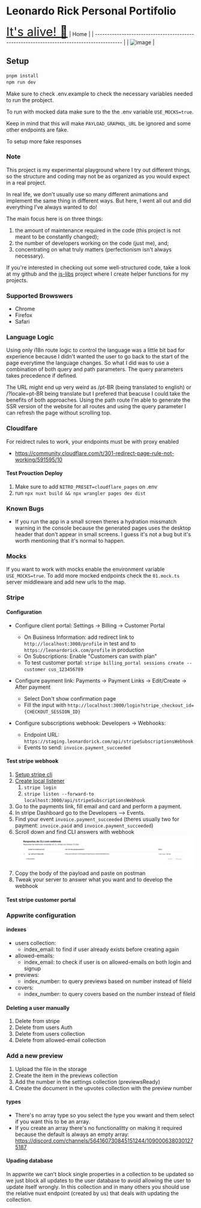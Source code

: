 # Leonardo Rick Personal Portifolio

<a style="font-size: 2rem" href="https://leonardorick.com">It's alive! 🔗</a>
| Home |
| ----------------------------------------------------------------------------------------- |
| ![image](https://github.com/user-attachments/assets/c5ade323-da52-4fcd-b999-50bced1655e8) |

## Setup

```bash
pnpm install
npm run dev
```

Make sure to check .env.example to check the necessary variables needed to run the probject.

To run with mocked data make sure to the the .env variable `USE_MOCKS=true`.

Keep in mind that this will make `PAYLOAD_GRAPHQL_URL` be ignored and some other endpoints are fake.

To setup more fake responses

### Note

This project is my experimental playground where I try out different things, so the structure and coding may not be as organized as you would expect in a real project.

In real life, we don't usually use so many different animations and implement the same thing in different ways. But here, I went all out and did everything I've always wanted to do!

The main focus here is on three things:

1. the amount of maintenance required in the code (this project is not meant to be constantly changed);
2. the number of developers working on the code (just me), and;
3. concentrating on what truly matters (perfectionism isn't always necessary).

If you're interested in checking out some well-structured code, take a look at my github and the [js-libs](https://github.com/LeonardoRick/js-libs) project where I create helper functions for my projects.

### Supported Browswers

- Chrome
- Firefox
- Safari

### Language Logic

Using only i18n route logic to control the language was a little bit bad for experience because I didn't wanted the user to go back to the start of the page everytime the language changes. So what I did was to use a combination of both query and path parameters. The query parameters takes precedence if defined.

The URL might end up very weird as /pt-BR (being translated to english) or /?locale=pt-BR being translate but I prefered that beacuse I could take the benefits of both approaches. Using the path route I'm able to generate the SSR version of the website for all routes and using the query parameter I can refresh the page without scrolling top.

### Cloudlfare

For reidrect rules to work, your endpoints must be with proxy enabled

- https://community.cloudflare.com/t/301-redirect-page-rule-not-working/591595/10

#### Test Prouction Deploy

1. Make sure to add `NITRO_PRESET=cloudflare_pages` on .env
2. run `npx nuxt build && npx wrangler pages dev dist`

### Known Bugs

- If you run the app in a small screen theres a hydration missmatch warning in the console because the generated pages uses the desktop header that don't appear in small screens. I guess it's not a bug but it's worth mentioning that it's normal to happen.

### Mocks

If you want to work with mocks enable the environment variable `USE_MOCKS=true`.
To add more mocked endpoints check the `01.mock.ts` server middleware and add new urls to the map.

### Stripe

#### Configuration

- Configure client portal: Settings -> Billing -> Customer Portal

  - On Business Information: add redirect link to `http://localhost:3000/profile` in test and to `https://leonardorick.com/profile` in production
  - On Subscriptions: Enable "Customers can swith plan"
  - To test customer portal: `stripe billing_portal sessions create --customer cus_123456789`

- Configure payment link: Payments -> Payment Links -> Edit/Create -> After payment

  - Select Don't show confirmation page
  - Fill the input with `http://localhost:3000/login?stripe_checkout_id={CHECKOUT_SESSION_ID}`

- Configure subscriptions webhook: Developers -> Webhooks:
  - Endpoint URL: `https://staging.leonardorick.com/api/stripeSubscriptionsWebhook`
  - Events to send: `invoice.payment_succeeded`

#### Test stripe webhook

1. [Setup stripe cli](https://docs.stripe.com/stripe-cli)
2. [Create local listener](https://dashboard.stripe.com/test/webhooks/create?endpoint_location=local)
   1. `stripe login`
   2. `stripe listen --forward-to localhost:3000/api/stripeSubscriptionsWebhook`
3. Go to the payments link, fill email and card and perform a payment.
4. In stripe Dashboard go to the Developers --> Events.
5. Find your event `invoice.payment_succeeded` (theres usually two for payment: `invoice.paid` and `invoice.payment_succeeded`)
6. Scroll down and find CLI answers with webhook
   ![alt text](assets/readme/stripe-cli-webhook.png)
7. Copy the body of the payload and paste on postman
8. Tweak your server to answer what you want and to develop the webhook

#### Test stripe customer portal

### Appwrite configuration

#### indexes

- users collection:
  - index_email: to find if user already exists before creating again
- allowed-emails:
  - index_email: to check if user is on allowed-emails on both login and signup
- previews:
  - index_number: to query previews based on number instead of fileId
- covers:
  - index_number: to query covers based on the number instead of fileId

#### Deleting a user manually

1. Delete from stripe
2. Delete from users Auth
3. Delete from users collection
4. Delete from allowed-email collection

### Add a new preview

1. Upload the file in the storage
2. Create the item in the previews collection
3. Add the number in the settings collection (previewsReady)
4. Create the document in the upvotes collection with the preview number

#### types

- There's no array type so you select the type you wwant and them select if you want this to be an array.
- If you create an array there's no functionalitty on making it required because the default is always an empty array: https://discord.com/channels/564160730845151244/1090006380301275187

#### Upading database

In appwrite we can't block single properties in a collection to be updated so we just block all updates to the user database to avoid allowing the user to update itself wrongly. In this collection and in many others you should use the relative nuxt endpoint (created by us) that deals with updating the collection.
